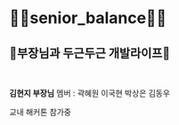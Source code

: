 # 🏋️‍♂️senior_balance🏋️‍♂️


## 🌈부장님과 두근두근 개발라이프🌈

<br>

__김현지 부장님__
멤버 : 곽혜원 이국현 박상은 김동우

교내 해커톤 참가중



